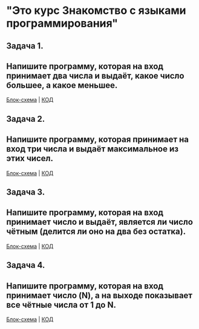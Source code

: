 
# "Это курс Знакомство с языками программирования"

## Задача 1. 
## Напишите программу, которая на вход принимает два числа и выдаёт, какое число большее, а какое меньшее.

[Блок-схема](task1.drawio.png) | [КОД](Program.cs)


## Задача 2. 
## Напишите программу, которая принимает на вход три числа и выдаёт максимальное из этих чисел.

[Блок-схема](task2.drawio.png) | [КОД](Program.cs)


## Задача 3. 
## Напишите программу, которая на вход принимает число и выдаёт, является ли число чётным (делится ли оно на два без остатка).

[Блок-схема](task3.drawio.png) | [КОД](Program.cs)


## Задача 4. 
## Напишите программу, которая на вход принимает число (N), а на выходе показывает все чётные числа от 1 до N.

[Блок-схема](task4.drawio.png) | [КОД](Program.cs)

